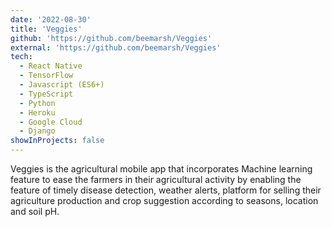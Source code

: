 ```yaml
---
date: '2022-08-30'
title: 'Veggies'
github: 'https://github.com/beemarsh/Veggies'
external: 'https://github.com/beemarsh/Veggies'
tech:
  - React Native
  - TensorFlow
  - Javascript (ES6+)
  - TypeScript
  - Python
  - Heroku
  - Google Cloud
  - Django
showInProjects: false
---
```


Veggies is the agricultural mobile app that incorporates Machine learning feature to ease the farmers in their agricultural activity by enabling the feature of timely disease detection, weather alerts, platform for selling their agriculture production and crop suggestion according to seasons, location and soil pH.